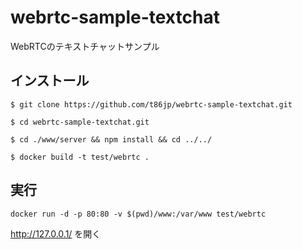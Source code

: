webrtc-sample-textchat
======================

WebRTCのテキストチャットサンプル

## インストール

```
$ git clone https://github.com/t86jp/webrtc-sample-textchat.git

$ cd webrtc-sample-textchat.git

$ cd ./www/server && npm install && cd ../../

$ docker build -t test/webrtc .
```

## 実行

```
docker run -d -p 80:80 -v $(pwd)/www:/var/www test/webrtc
```

http://127.0.0.1/ を開く
